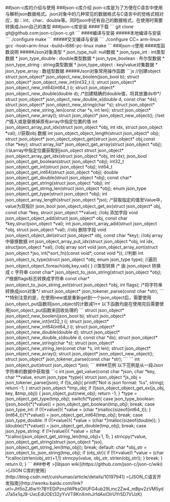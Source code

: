 <!--
author: Magelive
date: 2017-02-10
title: libjson-c库的介绍与使用
tags: 
category: libjsonC
status: publish
summary: 
head: 
images: 
--!>

##json-c库的介绍与使用
###json-c库介绍
json-c库是为了方便在C语言中使用与解析json数据格式。json对象中的几种常见的数据格式与C语言中的觉格式相对应，如：int、char、double等。同时json中还有自己的数据格式，在使用时需要转换成Json自己的类型
###json-c库安装
####下载
```
git clone git@github.com:json-c/json-c.git
```
####编译与安装
#####本地编译与安装
```
./configure
make
```
#####交叉编译与安装
```
./configure CC= arm-linux-gcc –host=arm-linux –build=i686-pc-linux
make
```

###json-c使用
####库函数说明
#####Json对象类型
* json_type_null: null数据
* json_type_int	: int类型数据
* json_type_double : double类型数据
* json_type_boolean : 布尔型数据
* json_type_string : string类型数据
* json_type_object : key/value对集数据
* json_type_array :	数组型数据

#####Json对象常用操作函数
```js
	//创建object
	struct json_object* json_object_new_boolen(json_bool b);
	struct json_object* json_object_new_int(int32_t i);
	struct json_object* json_object_new_int64(int64_t i);
	struct json_object* json_object_new_double(double d);
	
	/*创建精确的double值，将其放置ds中*/
	struct json_object* json_object_new_double_s(double d, const char *ds);

	struct json_object* json_object_new_string(char *s);
	struct json_object* json_object_new_string_len(const char *s, int len);
	struct json_object* json_object_new_array();
	struct json_object* json_object_new_object();

	//set
	/*插入或是替换掉原有array中指定位置的值
	int json_object_array_put_idx(struct json_object *obj, int idx,
				     struct json_object *val);
	

	//获取obj 数据
	int json_object_object_length(struct json_object* obj);
	struct json_object* json_object_object_get(struct json_object* obj,const char *key);	
	struct array_list* json_object_get_array(struct json_object *obj);

	//从array中指定位置获取到json_object
	struct json_object* json_object_array_get_idx(struct json_object *obj,
						     int idx);

	json_bool json_object_get_boolean(struct json_object *obj);
	int32_t json_object_get_int(struct json_object *obj);
	int64_t json_object_get_int64(struct json_object *obj);
	double json_object_get_double(struct json_object *obj);
	const char* json_object_get_string(struct json_object *obj);
	int json_object_get_string_len(struct json_object *obj);
	enum json_type json_object_get_type(struct json_object *obj);
	
	int json_object_array_length(struct json_object *jso);

	/*获取指定的值至Value中，value为双指针
	json_bool json_object_object_get_ex(struct json_object* obj,
										const char *key,
                                        struct json_object **value);
	

	//obj 添加字段
	void json_object_object_add(struct json_object* obj, const char *key,structjson_object *val);
	int json_object_array_add(struct json_object *obj, struct json_object *val);
	
	//obj 删除字段
	void json_object_object_del(struct json_object* obj, const char *key);

	//obj array 中替换数据
	int json_object_array_put_idx(struct json_object *obj, int idx, structjson_object *val);
	
	//obj array sort
	void json_object_array_sort(struct json_object *jso, int(*sort_fn)(const void*, const void *));	

	//判断
	int json_object_is_type(struct json_object *obj, enum json_type type);
	
	//遍历
	json_object_object_foreach(obj,key,val){
	}
	
	//类型转换
	/* 由 json_object 转换成 c 字符串
	const char* json_object_to_json_string(struct json_object *obj);
	
	/*根据flags标志转换成字符串
	const char* json_object_to_json_string_ext(struct json_object *obj, int flags);
	
	/*将字符串转换成json对象*/
	struct json_object* json_tokener_parse(const char *str);
	
```
**特别注意的是，在使用new或是重新get到一个json_object后，需要使用json_object_put函数将json_object的计数减1**
以下函数均是在使用完后需要使用json_object_put函数来回收处理的
```
	struct json_object* json_object_new_boolen(json_bool b);
	struct json_object* json_object_new_int(int32_t i);
	struct json_object* json_object_new_int64(int64_t i);
	struct json_object* json_object_new_double(double d);
	struct json_object* json_object_new_double_s(double d, const char *ds);
	struct json_object* json_object_new_string(char *s);
	struct json_object* json_object_new_string_len(const char *s, int len);
	struct json_object* json_object_new_array();
	struct json_object* json_object_new_object();
	struct json_object* json_tokener_parse(const char *str);
```
```
	int json_object_put(struct json_object *jso);
```
####范例
以下范例是从一段Json字符串的数据中获取值
```c
int json_get_value(const char *json, char *key, char **value, enum json_type *type){
	struct json_object *js_obj = json_tokener_parse(json);
	if (!js_obj){
		printf("Not is json format: %s", string);
		return -1;
	}
	struct json_object *tmp_obj;
	if (!json_object_object_get_ex(js_obj, key, &tmp_obj)) {
		json_object_put(new_obj);
		return -1;
	}
	*type = json_object_get_type(tmp_obj);
	switch(*type){
		case json_type_boolean:
			(json_bool)(*(*value)) = json_object_get_boolean(tmp_obj);
			break;
		case json_type_int:
			if (!(*value)){
				*value = (char *)malloc(sizeof(int64_t));
			}
			(int64_t)(*(*value)) = json_object_get_int64(tmp_obj);
			break;
		case json_type_double:
			if (!(*value)){
				*value = (char *)malloc(sizeof(double));
			}
			(double)(*(*value)) = json_object_get_double(tmp_obj);
			break;
		case json_type_string:
			if (!*(value)){
				*value = (char *)calloc(json_object_get_string_len(tmp_obj)+1, 1);
			}
			strncpy(*value, json_object_get_string(struct json_object *jso), 
					json_object_get_string_len(tmp_obj));
			break;
		default:
			char *obj_str = json_object_to_json_string(tmp_obj);
			if (obj_str){
				if (!(*value))
					*value = (char *)calloc(strlen(obj_str)+1,1)
				strncpy(value, obj_str, strlen(obj_str));
			}
			break;
	}
	return 0;			
}
```


###参考
>[libjson wiki](https://github.com/json-c/json-c/wiki)
>[JSON C库的使用](http://blog.csdn.net/cuishumao/article/details/10197941)
>[JSON_C语言开发指南](http://wenku.baidu.com/link?url=JH5oZJ6wYr7BYEDiPznzIWPksOliUFG4ub29Lmc2Zw4_mBpv2zVM5ydJ7a5x1qJ9-UxcEdUOEt32yYvVT8KnXmhJrfdAxiOIrUYr5D7VUzK)